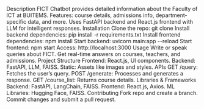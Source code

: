 Description
FICT Chatbot provides detailed information about the Faculty of ICT at BUITEMS.
Features: course details, admissions info, department-specific data, and more.
Uses FastAPI backend and React.js frontend with LLM for intelligent responses.
Installation
Clone the repo:
git clone <repo-url>
Install backend dependencies:
pip install -r requirements.txt
Install frontend dependencies:
npm install
Start backend:
uvicorn main:app --reload
Start frontend:
npm start
Access:
http://localhost:3000
Usage
Write or speak queries about FICT.
Get real-time answers on courses, teachers, and admissions.
Project Structure
Frontend: React.js, UI components.
Backend: FastAPI, LLM, FAISS.
Static: Assets like images and styles.
APIs
GET /query: Fetches the user’s query.
POST /generate: Processes and generates a response.
GET /course_list: Returns course details.
Libraries & Frameworks
Backend: FastAPI, LangChain, FAISS.
Frontend: React.js, Axios.
ML Libraries: Hugging Face, FAISS.
Contributing
Fork repo and create a branch.
Commit changes and submit a pull request.
